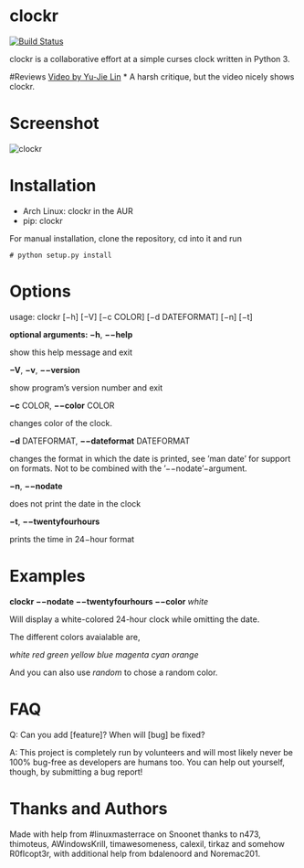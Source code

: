 # clockr
[![Build Status](https://travis-ci.org/shaggytwodope/clockr.svg)](https://travis-ci.org/shaggytwodope/clockr)

clockr is a collaborative effort at a simple curses clock written in Python 3.

#Reviews
[Video by Yu-Jie Lin](https://www.youtube.com/watch?v=P3rv3rS40Ls)
    * A harsh critique, but the video nicely shows clockr.

# Screenshot
![clockr](http://i.imgur.com/gNyIXlX.png)


# Installation
* Arch Linux: clockr in the AUR
* pip: clockr

For manual installation, clone the repository, cd into it and run
```
# python setup.py install
```


# Options

usage: clockr [−h] [−V] [−c COLOR] [−d DATEFORMAT] [−n] [−t]

**optional arguments: 
−h**, **−−help**

show this help message and exit

**−V**, **−v**, **−−version**

show program’s version number and exit

**−c** COLOR, **−−color** COLOR

changes color of the clock.

**−d** DATEFORMAT, **−−dateformat** DATEFORMAT

changes the format in which the date is printed, see ’man date’ for support on formats. Not to be combined with the ’−−nodate’−argument.

**−n**, **−−nodate**

does not print the date in the clock

**−t**, **−−twentyfourhours**

prints the time in 24−hour format


# Examples

**clockr −−nodate −−twentyfourhours −−color** _white_

Will display a white-colored 24-hour clock while omitting the date.

The different colors avaialable are,

_white red green yellow blue magenta cyan orange_

And you can also use _random_ to chose a random color.



# FAQ
Q: Can you add [feature]? When will [bug] be fixed?

A: This project is completely run by volunteers and will most likely never be 100% bug-free as developers are humans too. You can help out yourself, though, by submitting a bug report!

# Thanks and Authors
Made with help from #linuxmasterrace on Snoonet thanks to n473, thimoteus, AWindowsKrill, timawesomeness, calexil, tirkaz and somehow R0flcopt3r, with additional help from bdalenoord and Noremac201.
